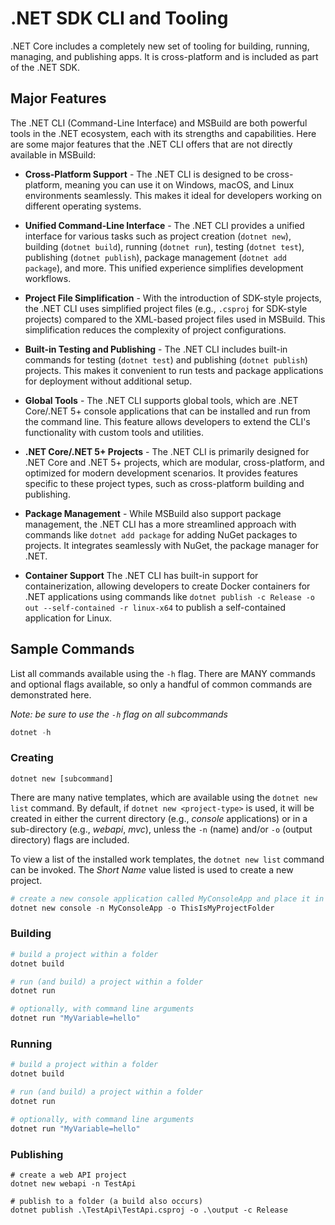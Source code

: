 # .NET SDK CLI and Tooling

.NET Core includes a completely new set of tooling for building, running, managing, and publishing apps. It is cross-platform and is included as part of the .NET SDK. 

## Major Features

The .NET CLI (Command-Line Interface) and MSBuild are both powerful tools in the .NET ecosystem, each with its strengths and capabilities. Here are some major features that the .NET CLI offers that are not directly available in MSBuild:

- **Cross-Platform Support** - The .NET CLI is designed to be cross-platform, meaning you can use it on Windows, macOS, and Linux environments seamlessly. This makes it ideal for developers working on different operating systems.

- **Unified Command-Line Interface** - The .NET CLI provides a unified interface for various tasks such as project creation (`dotnet new`), building (`dotnet build`), running (`dotnet run`), testing (`dotnet test`), publishing (`dotnet publish`), package management (`dotnet add package`), and more. This unified experience simplifies development workflows.

- **Project File Simplification** - With the introduction of SDK-style projects, the .NET CLI uses simplified project files (e.g., `.csproj` for SDK-style projects) compared to the XML-based project files used in MSBuild. This simplification reduces the complexity of project configurations.

- **Built-in Testing and Publishing** - The .NET CLI includes built-in commands for testing (`dotnet test`) and publishing (`dotnet publish`) projects. This makes it convenient to run tests and package applications for deployment without additional setup.

- **Global Tools** - The .NET CLI supports global tools, which are .NET Core/.NET 5+ console applications that can be installed and run from the command line. This feature allows developers to extend the CLI's functionality with custom tools and utilities.

- **.NET Core/.NET 5+ Projects** - The .NET CLI is primarily designed for .NET Core and .NET 5+ projects, which are modular, cross-platform, and optimized for modern development scenarios. It provides features specific to these project types, such as cross-platform building and publishing.

- **Package Management** - While MSBuild also support package management, the .NET CLI has a more streamlined approach with commands like `dotnet add package` for adding NuGet packages to projects. It integrates seamlessly with NuGet, the package manager for .NET.

- **Container Support** The .NET CLI has built-in support for containerization, allowing developers to create Docker containers for .NET applications using commands like `dotnet publish -c Release -o out --self-contained -r linux-x64` to publish a self-contained application for Linux.

## Sample Commands

List all commands available using the `-h` flag. There are MANY commands and optional flags available, so only a handful of common commands are demonstrated here.

*Note: be sure to use the `-h` flag on all subcommands*

```powershell
dotnet -h
```

### Creating

`dotnet new [subcommand]`

There are many native templates, which are available using the `dotnet new list` command. By default, if `dotnet new <project-type>` is used, it will be created in either the current directory (e.g., *console* applications) or in a sub-directory (e.g., *webapi*, *mvc*), unless the `-n` (name) and/or `-o` (output directory) flags are included.

To view a list of the installed work templates, the `dotnet new list` command can be invoked. The *Short Name* value listed is used to create a new project.

```powershell
# create a new console application called MyConsoleApp and place it in directory ThisIsMyProjectFolder
dotnet new console -n MyConsoleApp -o ThisIsMyProjectFolder
```

### Building

```powershell
# build a project within a folder
dotnet build

# run (and build) a project within a folder
dotnet run

# optionally, with command line arguments
dotnet run "MyVariable=hello"
```

### Running

```powershell
# build a project within a folder
dotnet build

# run (and build) a project within a folder
dotnet run

# optionally, with command line arguments
dotnet run "MyVariable=hello"
```
### Publishing

```shell
# create a web API project
dotnet new webapi -n TestApi

# publish to a folder (a build also occurs)
dotnet publish .\TestApi\TestApi.csproj -o .\output -c Release
```